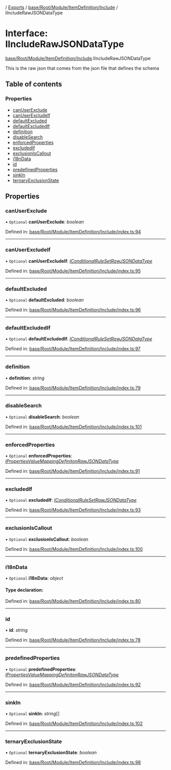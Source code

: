 [](../README.md) / [Exports](../modules.md) / [base/Root/Module/ItemDefinition/Include](../modules/base_root_module_itemdefinition_include.md) / IIncludeRawJSONDataType

# Interface: IIncludeRawJSONDataType

[base/Root/Module/ItemDefinition/Include](../modules/base_root_module_itemdefinition_include.md).IIncludeRawJSONDataType

This is the raw json that comes from the json file that defines the schema

## Table of contents

### Properties

- [canUserExclude](base_root_module_itemdefinition_include.iincluderawjsondatatype.md#canuserexclude)
- [canUserExcludeIf](base_root_module_itemdefinition_include.iincluderawjsondatatype.md#canuserexcludeif)
- [defaultExcluded](base_root_module_itemdefinition_include.iincluderawjsondatatype.md#defaultexcluded)
- [defaultExcludedIf](base_root_module_itemdefinition_include.iincluderawjsondatatype.md#defaultexcludedif)
- [definition](base_root_module_itemdefinition_include.iincluderawjsondatatype.md#definition)
- [disableSearch](base_root_module_itemdefinition_include.iincluderawjsondatatype.md#disablesearch)
- [enforcedProperties](base_root_module_itemdefinition_include.iincluderawjsondatatype.md#enforcedproperties)
- [excludedIf](base_root_module_itemdefinition_include.iincluderawjsondatatype.md#excludedif)
- [exclusionIsCallout](base_root_module_itemdefinition_include.iincluderawjsondatatype.md#exclusioniscallout)
- [i18nData](base_root_module_itemdefinition_include.iincluderawjsondatatype.md#i18ndata)
- [id](base_root_module_itemdefinition_include.iincluderawjsondatatype.md#id)
- [predefinedProperties](base_root_module_itemdefinition_include.iincluderawjsondatatype.md#predefinedproperties)
- [sinkIn](base_root_module_itemdefinition_include.iincluderawjsondatatype.md#sinkin)
- [ternaryExclusionState](base_root_module_itemdefinition_include.iincluderawjsondatatype.md#ternaryexclusionstate)

## Properties

### canUserExclude

• `Optional` **canUserExclude**: *boolean*

Defined in: [base/Root/Module/ItemDefinition/Include/index.ts:94](https://github.com/onzag/itemize/blob/11a98dec/base/Root/Module/ItemDefinition/Include/index.ts#L94)

___

### canUserExcludeIf

• `Optional` **canUserExcludeIf**: [*IConditionalRuleSetRawJSONDataType*](../modules/base_root_module_itemdefinition_conditionalruleset.md#iconditionalrulesetrawjsondatatype)

Defined in: [base/Root/Module/ItemDefinition/Include/index.ts:95](https://github.com/onzag/itemize/blob/11a98dec/base/Root/Module/ItemDefinition/Include/index.ts#L95)

___

### defaultExcluded

• `Optional` **defaultExcluded**: *boolean*

Defined in: [base/Root/Module/ItemDefinition/Include/index.ts:96](https://github.com/onzag/itemize/blob/11a98dec/base/Root/Module/ItemDefinition/Include/index.ts#L96)

___

### defaultExcludedIf

• `Optional` **defaultExcludedIf**: [*IConditionalRuleSetRawJSONDataType*](../modules/base_root_module_itemdefinition_conditionalruleset.md#iconditionalrulesetrawjsondatatype)

Defined in: [base/Root/Module/ItemDefinition/Include/index.ts:97](https://github.com/onzag/itemize/blob/11a98dec/base/Root/Module/ItemDefinition/Include/index.ts#L97)

___

### definition

• **definition**: *string*

Defined in: [base/Root/Module/ItemDefinition/Include/index.ts:79](https://github.com/onzag/itemize/blob/11a98dec/base/Root/Module/ItemDefinition/Include/index.ts#L79)

___

### disableSearch

• `Optional` **disableSearch**: *boolean*

Defined in: [base/Root/Module/ItemDefinition/Include/index.ts:101](https://github.com/onzag/itemize/blob/11a98dec/base/Root/Module/ItemDefinition/Include/index.ts#L101)

___

### enforcedProperties

• `Optional` **enforcedProperties**: [*IPropertiesValueMappingDefinitonRawJSONDataType*](base_root_module_itemdefinition_propertiesvaluemappingdefiniton.ipropertiesvaluemappingdefinitonrawjsondatatype.md)

Defined in: [base/Root/Module/ItemDefinition/Include/index.ts:91](https://github.com/onzag/itemize/blob/11a98dec/base/Root/Module/ItemDefinition/Include/index.ts#L91)

___

### excludedIf

• `Optional` **excludedIf**: [*IConditionalRuleSetRawJSONDataType*](../modules/base_root_module_itemdefinition_conditionalruleset.md#iconditionalrulesetrawjsondatatype)

Defined in: [base/Root/Module/ItemDefinition/Include/index.ts:93](https://github.com/onzag/itemize/blob/11a98dec/base/Root/Module/ItemDefinition/Include/index.ts#L93)

___

### exclusionIsCallout

• `Optional` **exclusionIsCallout**: *boolean*

Defined in: [base/Root/Module/ItemDefinition/Include/index.ts:100](https://github.com/onzag/itemize/blob/11a98dec/base/Root/Module/ItemDefinition/Include/index.ts#L100)

___

### i18nData

• `Optional` **i18nData**: *object*

#### Type declaration:

Defined in: [base/Root/Module/ItemDefinition/Include/index.ts:80](https://github.com/onzag/itemize/blob/11a98dec/base/Root/Module/ItemDefinition/Include/index.ts#L80)

___

### id

• **id**: *string*

Defined in: [base/Root/Module/ItemDefinition/Include/index.ts:78](https://github.com/onzag/itemize/blob/11a98dec/base/Root/Module/ItemDefinition/Include/index.ts#L78)

___

### predefinedProperties

• `Optional` **predefinedProperties**: [*IPropertiesValueMappingDefinitonRawJSONDataType*](base_root_module_itemdefinition_propertiesvaluemappingdefiniton.ipropertiesvaluemappingdefinitonrawjsondatatype.md)

Defined in: [base/Root/Module/ItemDefinition/Include/index.ts:92](https://github.com/onzag/itemize/blob/11a98dec/base/Root/Module/ItemDefinition/Include/index.ts#L92)

___

### sinkIn

• `Optional` **sinkIn**: *string*[]

Defined in: [base/Root/Module/ItemDefinition/Include/index.ts:102](https://github.com/onzag/itemize/blob/11a98dec/base/Root/Module/ItemDefinition/Include/index.ts#L102)

___

### ternaryExclusionState

• `Optional` **ternaryExclusionState**: *boolean*

Defined in: [base/Root/Module/ItemDefinition/Include/index.ts:98](https://github.com/onzag/itemize/blob/11a98dec/base/Root/Module/ItemDefinition/Include/index.ts#L98)
